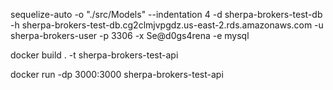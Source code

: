 sequelize-auto -o "./src/Models" --indentation 4 -d sherpa-brokers-test-db -h sherpa-brokers-test-db.cg2clmjvpgdz.us-east-2.rds.amazonaws.com -u sherpa-brokers-user -p 3306 -x Se@d0gs4rena -e mysql

docker build . -t sherpa-brokers-test-api

docker run -dp 3000:3000 sherpa-brokers-test-api